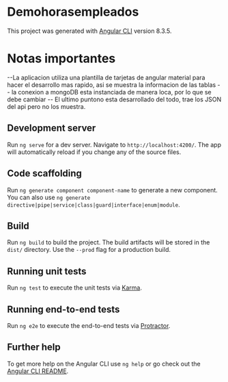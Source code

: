 # Demohorasempleados

This project was generated with [Angular CLI](https://github.com/angular/angular-cli) version 8.3.5.

# Notas importantes
--La aplicacion utiliza una plantilla de tarjetas de angular material para hacer el desarrollo mas rapido, asi se muestra la informacion de las tablas
-- la conexion a mongoDB esta instanciada de manera loca, por lo que se debe cambiar
-- El ultimo puntono esta desarrollado del todo, trae los JSON del api pero no los muestra.

## Development server

Run `ng serve` for a dev server. Navigate to `http://localhost:4200/`. The app will automatically reload if you change any of the source files.

## Code scaffolding

Run `ng generate component component-name` to generate a new component. You can also use `ng generate directive|pipe|service|class|guard|interface|enum|module`.

## Build

Run `ng build` to build the project. The build artifacts will be stored in the `dist/` directory. Use the `--prod` flag for a production build.

## Running unit tests

Run `ng test` to execute the unit tests via [Karma](https://karma-runner.github.io).

## Running end-to-end tests

Run `ng e2e` to execute the end-to-end tests via [Protractor](http://www.protractortest.org/).

## Further help

To get more help on the Angular CLI use `ng help` or go check out the [Angular CLI README](https://github.com/angular/angular-cli/blob/master/README.md).

